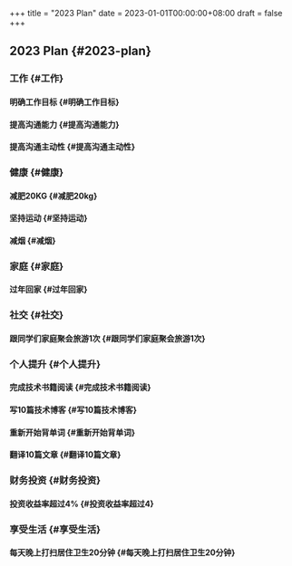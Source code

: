 +++
title = "2023 Plan"
date = 2023-01-01T00:00:00+08:00
draft = false
+++

## 2023 Plan {#2023-plan}


### 工作 {#工作}


#### 明确工作目标 {#明确工作目标}


#### 提高沟通能力 {#提高沟通能力}


#### 提高沟通主动性 {#提高沟通主动性}


### 健康 {#健康}


#### 减肥20KG {#减肥20kg}


#### 坚持运动 {#坚持运动}


#### 减烟 {#减烟}


### 家庭 {#家庭}


#### 过年回家 {#过年回家}


### 社交 {#社交}


#### 跟同学们家庭聚会旅游1次 {#跟同学们家庭聚会旅游1次}


### 个人提升 {#个人提升}


#### 完成技术书籍阅读 {#完成技术书籍阅读}


#### 写10篇技术博客 {#写10篇技术博客}


#### 重新开始背单词 {#重新开始背单词}


#### 翻译10篇文章 {#翻译10篇文章}


### 财务投资 {#财务投资}


#### 投资收益率超过4% {#投资收益率超过4}


### 享受生活 {#享受生活}


#### 每天晚上打扫居住卫生20分钟 {#每天晚上打扫居住卫生20分钟}
